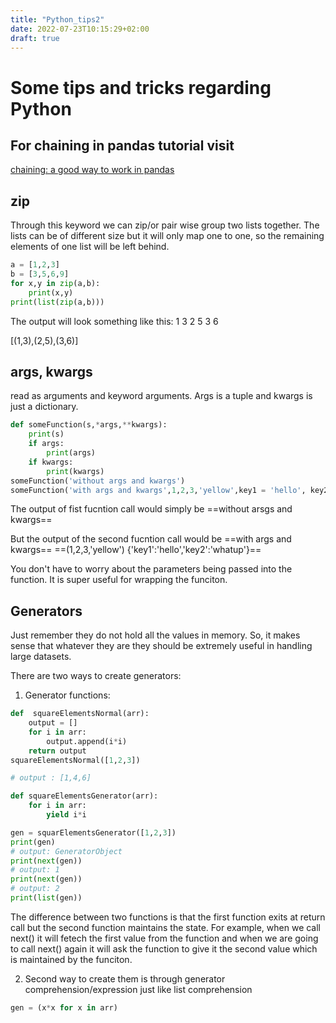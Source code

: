 ```yaml
---
title: "Python_tips2"
date: 2022-07-23T10:15:29+02:00
draft: true
---
```



# Some tips and tricks regarding Python
## For chaining in pandas tutorial visit
[chaining: a good way to work in pandas](https://github.com/sudo-umar/python/blob/main/practice.ipynb)
## zip 

Through this keyword we can zip/or pair wise group two lists together. The lists can be of different size but it will only map one to one, so the remaining elements of one list will be left behind.
```python
a = [1,2,3]
b = [3,5,6,9]
for x,y in zip(a,b):
	print(x,y)
print(list(zip(a,b)))
```

The output will look something like this:
1 3
2 5 
3 6

[(1,3),(2,5),(3,6)]

## args, kwargs

read as arguments and keyword arguments. Args is a tuple and kwargs is just a dictionary.

```python
def someFunction(s,*args,**kwargs):
	print(s)
	if args:
		print(args)
	if kwargs:
		print(kwargs)
someFunction('without args and kwargs')
someFunction('with args and kwargs',1,2,3,'yellow',key1 = 'hello', key2 = 'whatup')
```



The output of fist fucntion call would simply be 
==without arsgs and kwargs==

But the output of the second fucntion call would be 
==with args and kwargs==
==(1,2,3,'yellow')
{'key1':'hello','key2':'whatup'}==

You don't have to worry about the parameters being passed into the function. It is super useful for wrapping the funciton.

## Generators

Just remember they do not hold all the values in memory. So, it makes sense that whatever they are they should be extremely useful in handling large datasets.

There are two ways to create generators:
1. Generator functions:

```python
def  squareElementsNormal(arr):
	output = []
	for i in arr:
		output.append(i*i)
	return output
squareElementsNormal([1,2,3])

# output : [1,4,6]

def squareElementsGenerator(arr):
	for i in arr:
		yield i*i

gen = squarElementsGenerator([1,2,3])
print(gen)
# output: GeneratorObject
print(next(gen))
# output: 1
print(next(gen))
# output: 2
print(list(gen))
```

The difference between two functions is that the first function exits at return call but the second function maintains the state. For example, when we call next() it will fetech the first value from the function and when we are going to call next() again it will ask the function to give it the second value which is maintained by the funciton. 

2. Second way to create them is through  generator comprehension/expression just like list comprehension
```python
gen = (x*x for x in arr)
```
